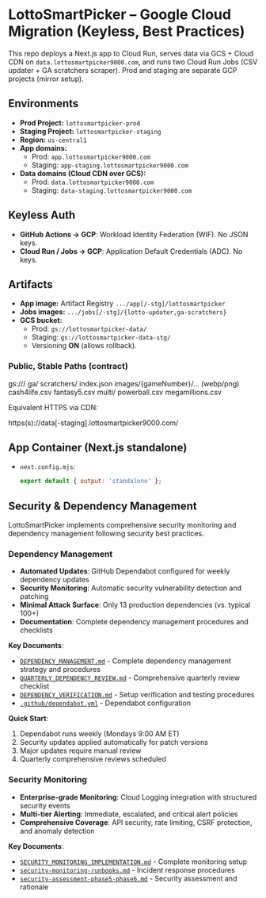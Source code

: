 # LottoSmartPicker – Google Cloud Migration (Keyless, Best Practices)

This repo deploys a Next.js app to Cloud Run, serves data via GCS + Cloud CDN on
`data.lottosmartpicker9000.com`, and runs two Cloud Run Jobs (CSV updater + GA scratchers scraper).
Prod and staging are separate GCP projects (mirror setup).

## Environments

- **Prod Project:** `lottosmartpicker-prod`
- **Staging Project:** `lottosmartpicker-staging`
- **Region:** `us-central1`
- **App domains:**  
  - Prod: `app.lottosmartpicker9000.com`  
  - Staging: `app-staging.lottosmartpicker9000.com`
- **Data domains (Cloud CDN over GCS):**  
  - Prod: `data.lottosmartpicker9000.com`  
  - Staging: `data-staging.lottosmartpicker9000.com`

## Keyless Auth

- **GitHub Actions → GCP**: Workload Identity Federation (WIF). No JSON keys.
- **Cloud Run / Jobs → GCP**: Application Default Credentials (ADC). No keys.

## Artifacts

- **App image:** Artifact Registry `.../app[/-stg]/lottosmartpicker`
- **Jobs images:** `.../jobs[/-stg]/{lotto-updater,ga-scratchers}`
- **GCS bucket:**  
  - Prod: `gs://lottosmartpicker-data/`  
  - Staging: `gs://lottosmartpicker-data-stg/`  
  - Versioning **ON** (allows rollback).

### Public, Stable Paths (contract)

gs://<bucket>/
ga/
scratchers/
index.json
images/{gameNumber}/... (webp/png)
cash4life.csv
fantasy5.csv
multi/
powerball.csv
megamillions.csv


Equivalent HTTPS via CDN:

https(s)://data[-staging].lottosmartpicker9000.com/<same-path>


## App Container (Next.js standalone)

- `next.config.mjs`:
  ```js
  export default { output: 'standalone' };


## Security & Dependency Management

LottoSmartPicker implements comprehensive security monitoring and dependency management following security best practices.

### Dependency Management
- **Automated Updates**: GitHub Dependabot configured for weekly dependency updates
- **Security Monitoring**: Automatic security vulnerability detection and patching
- **Minimal Attack Surface**: Only 13 production dependencies (vs. typical 100+)
- **Documentation**: Complete dependency management procedures and checklists

**Key Documents**:
- [`DEPENDENCY_MANAGEMENT.md`](DEPENDENCY_MANAGEMENT.md) - Complete dependency management strategy and procedures
- [`QUARTERLY_DEPENDENCY_REVIEW.md`](QUARTERLY_DEPENDENCY_REVIEW.md) - Comprehensive quarterly review checklist
- [`DEPENDENCY_VERIFICATION.md`](DEPENDENCY_VERIFICATION.md) - Setup verification and testing procedures
- [`.github/dependabot.yml`](.github/dependabot.yml) - Dependabot configuration

**Quick Start**:
1. Dependabot runs weekly (Mondays 9:00 AM ET)
2. Security updates applied automatically for patch versions
3. Major updates require manual review
4. Quarterly comprehensive reviews scheduled

### Security Monitoring
- **Enterprise-grade Monitoring**: Cloud Logging integration with structured security events
- **Multi-tier Alerting**: Immediate, escalated, and critical alert policies
- **Comprehensive Coverage**: API security, rate limiting, CSRF protection, and anomaly detection

**Key Documents**:
- [`SECURITY_MONITORING_IMPLEMENTATION.md`](SECURITY_MONITORING_IMPLEMENTATION.md) - Complete monitoring setup
- [`security-monitoring-runbooks.md`](security-monitoring-runbooks.md) - Incident response procedures
- [`security-assessment-phase5-phase6.md`](security-assessment-phase5-phase6.md) - Security assessment and rationale
